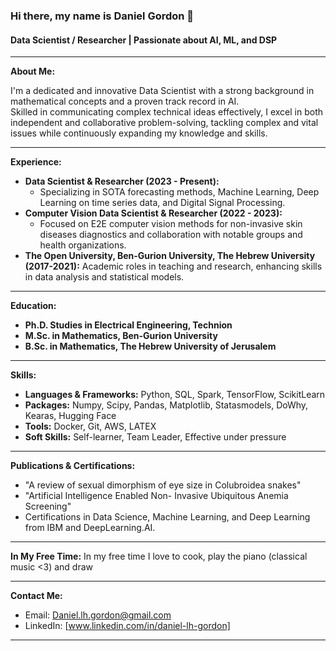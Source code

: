 
### Hi there, my name is Daniel Gordon 👋

#### Data Scientist / Researcher | Passionate about AI, ML, and DSP

---

**About Me:**

I'm a dedicated and innovative Data Scientist with a strong background in mathematical concepts and a proven track record in AI.<br>
Skilled in communicating complex technical ideas effectively, I excel in both independent and collaborative problem-solving, tackling complex and vital issues while continuously expanding my knowledge and skills.

---

**Experience:**

- **Data Scientist & Researcher (2023 - Present):** 
  - Specializing in SOTA forecasting methods, Machine Learning, Deep Learning on time series data, and Digital Signal Processing.
- **Computer Vision Data Scientist & Researcher (2022 - 2023):** 
  - Focused on E2E computer vision methods for non-invasive skin diseases diagnostics and collaboration with notable groups and health organizations.
- **The Open University, Ben-Gurion University, The Hebrew University (2017-2021):** Academic roles in teaching and research, enhancing skills in data analysis and statistical models.

---

**Education:**

- **Ph.D. Studies in Electrical Engineering, Technion**
- **M.Sc. in Mathematics, Ben-Gurion University**
- **B.Sc. in Mathematics, The Hebrew University of Jerusalem**

---

**Skills:**

- **Languages & Frameworks:** Python, SQL, Spark, TensorFlow, ScikitLearn
- **Packages:** Numpy, Scipy, Pandas, Matplotlib, Statasmodels, DoWhy, Kearas, Hugging Face
- **Tools:** Docker, Git, AWS, LATEX
- **Soft Skills:** Self-learner, Team Leader, Effective under pressure

---

**Publications & Certifications:**

- "A review of sexual dimorphism of eye size in Colubroidea snakes"
- "Artificial Intelligence Enabled Non- Invasive Ubiquitous Anemia Screening"
- Certifications in Data Science, Machine Learning, and Deep Learning from IBM and DeepLearning.AI.

---

**In My Free Time:**
In my free time I love to cook, play the piano (classical music <3) and draw

---

**Contact Me:**

- Email: [Daniel.lh.gordon@gmail.com](mailto:Daniel.lh.gordon@gmail.com)
- LinkedIn: [www.linkedin.com/in/daniel-lh-gordon]

---
